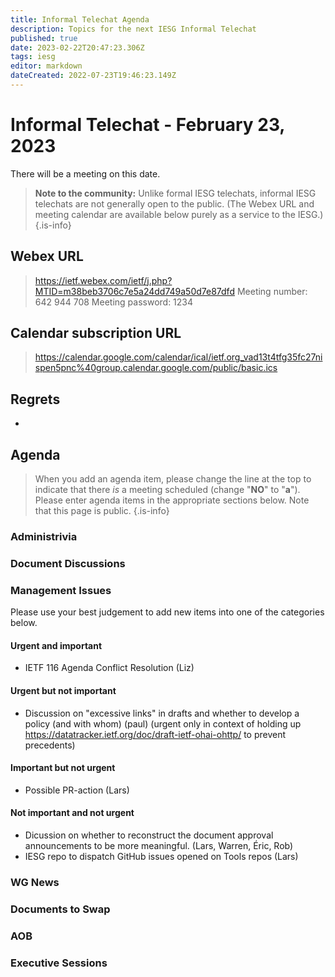 ```yaml
---
title: Informal Telechat Agenda
description: Topics for the next IESG Informal Telechat
published: true
date: 2023-02-22T20:47:23.306Z
tags: iesg
editor: markdown
dateCreated: 2022-07-23T19:46:23.149Z
---
```


# Informal Telechat - February 23, 2023
 There will be a meeting on this date.

> **Note to the community:** Unlike formal IESG telechats, informal IESG telechats are not generally open to the public. (The Webex URL and meeting calendar are available below purely as a service to the IESG.)
{.is-info}


## Webex URL

> https://ietf.webex.com/ietf/j.php?MTID=m38beb3706c7e5a24dd749a50d7e87dfd
Meeting number: 642 944 708
Meeting password: 1234 

## Calendar subscription URL

> https://calendar.google.com/calendar/ical/ietf.org_vad13t4tfg35fc27nispen5pnc%40group.calendar.google.com/public/basic.ics


## Regrets

* 

## Agenda

> When you add an agenda item, please change the line at the top to indicate that there *is* a meeting scheduled (change "**NO**" to "**a**"). Please enter agenda items in the appropriate sections below.
Note that this page is public.
{.is-info}

### Administrivia

### Document Discussions

### Management Issues

Please use your best judgement to add new items into one of the categories below.

#### Urgent and important
* IETF 116 Agenda Conflict Resolution (Liz)

#### Urgent but not important
* Discussion on "excessive links" in drafts and whether to develop a policy (and with whom) (paul)
  (urgent only in context of holding up https://datatracker.ietf.org/doc/draft-ietf-ohai-ohttp/  to prevent precedents)

#### Important but not urgent
* Possible PR-action (Lars)

#### Not important and not urgent
* Dicussion on whether to reconstruct the document approval announcements to be more meaningful. (Lars, Warren, Éric, Rob)
* IESG repo to dispatch GitHub issues opened on Tools repos (Lars)


### WG News 

### Documents to Swap 

### AOB

### Executive Sessions

